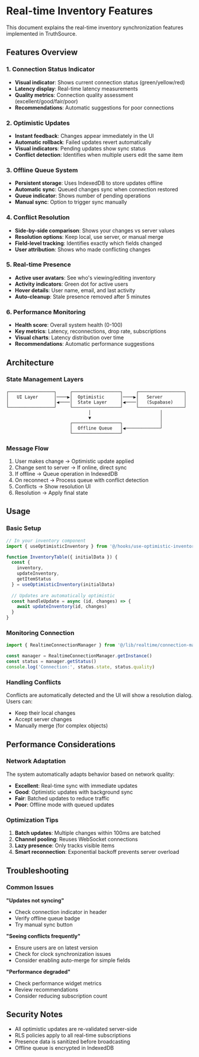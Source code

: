 # Real-time Inventory Features

This document explains the real-time inventory synchronization features implemented in TruthSource.

## Features Overview

### 1. Connection Status Indicator
- **Visual indicator**: Shows current connection status (green/yellow/red)
- **Latency display**: Real-time latency measurements
- **Quality metrics**: Connection quality assessment (excellent/good/fair/poor)
- **Recommendations**: Automatic suggestions for poor connections

### 2. Optimistic Updates
- **Instant feedback**: Changes appear immediately in the UI
- **Automatic rollback**: Failed updates revert automatically
- **Visual indicators**: Pending updates show sync status
- **Conflict detection**: Identifies when multiple users edit the same item

### 3. Offline Queue System
- **Persistent storage**: Uses IndexedDB to store updates offline
- **Automatic sync**: Queued changes sync when connection restored
- **Queue indicator**: Shows number of pending operations
- **Manual sync**: Option to trigger sync manually

### 4. Conflict Resolution
- **Side-by-side comparison**: Shows your changes vs server values
- **Resolution options**: Keep local, use server, or manual merge
- **Field-level tracking**: Identifies exactly which fields changed
- **User attribution**: Shows who made conflicting changes

### 5. Real-time Presence
- **Active user avatars**: See who's viewing/editing inventory
- **Activity indicators**: Green dot for active users
- **Hover details**: User name, email, and last activity
- **Auto-cleanup**: Stale presence removed after 5 minutes

### 6. Performance Monitoring
- **Health score**: Overall system health (0-100)
- **Key metrics**: Latency, reconnections, drop rate, subscriptions
- **Visual charts**: Latency distribution over time
- **Recommendations**: Automatic performance suggestions

## Architecture

### State Management Layers
```
┌─────────────────┐     ┌──────────────────┐     ┌─────────────────┐
│   UI Layer      │────▶│  Optimistic      │────▶│   Server        │
│                 │◀────│  State Layer     │◀────│   (Supabase)    │
└─────────────────┘     └──────────────────┘     └─────────────────┘
                               │                          │
                               ▼                          │
                        ┌──────────────────┐              │
                        │  Offline Queue   │◀─────────────┘
                        └──────────────────┘
```

### Message Flow
1. User makes change → Optimistic update applied
2. Change sent to server → If online, direct sync
3. If offline → Queue operation in IndexedDB
4. On reconnect → Process queue with conflict detection
5. Conflicts → Show resolution UI
6. Resolution → Apply final state

## Usage

### Basic Setup
```typescript
// In your inventory component
import { useOptimisticInventory } from '@/hooks/use-optimistic-inventory'

function InventoryTable({ initialData }) {
  const { 
    inventory, 
    updateInventory, 
    getItemStatus 
  } = useOptimisticInventory(initialData)
  
  // Updates are automatically optimistic
  const handleUpdate = async (id, changes) => {
    await updateInventory(id, changes)
  }
}
```

### Monitoring Connection
```typescript
import { RealtimeConnectionManager } from '@/lib/realtime/connection-manager'

const manager = RealtimeConnectionManager.getInstance()
const status = manager.getStatus()
console.log('Connection:', status.state, status.quality)
```

### Handling Conflicts
Conflicts are automatically detected and the UI will show a resolution dialog. Users can:
- Keep their local changes
- Accept server changes
- Manually merge (for complex objects)

## Performance Considerations

### Network Adaptation
The system automatically adapts behavior based on network quality:
- **Excellent**: Real-time sync with immediate updates
- **Good**: Optimistic updates with background sync
- **Fair**: Batched updates to reduce traffic
- **Poor**: Offline mode with queued updates

### Optimization Tips
1. **Batch updates**: Multiple changes within 100ms are batched
2. **Channel pooling**: Reuses WebSocket connections
3. **Lazy presence**: Only tracks visible items
4. **Smart reconnection**: Exponential backoff prevents server overload

## Troubleshooting

### Common Issues

**"Updates not syncing"**
- Check connection indicator in header
- Verify offline queue badge
- Try manual sync button

**"Seeing conflicts frequently"**
- Ensure users are on latest version
- Check for clock synchronization issues
- Consider enabling auto-merge for simple fields

**"Performance degraded"**
- Check performance widget metrics
- Review recommendations
- Consider reducing subscription count

## Security Notes

- All optimistic updates are re-validated server-side
- RLS policies apply to all real-time subscriptions
- Presence data is sanitized before broadcasting
- Offline queue is encrypted in IndexedDB